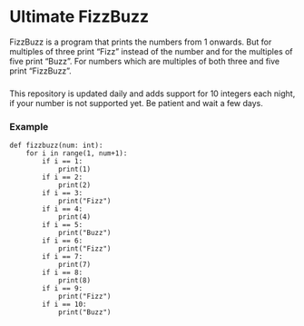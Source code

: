 # Ultimate FizzBuzz

FizzBuzz is a program that prints the numbers from 1 onwards. 
But for multiples of three print “Fizz” instead of the number and for the multiples of five print “Buzz”. 
For numbers which are multiples of both three and five print “FizzBuzz”.

###
This repository is updated daily and adds support for 10 integers each night, if your number is not supported yet.
Be patient and wait a few days.

### Example
```
def fizzbuzz(num: int):
    for i in range(1, num+1):
        if i == 1:
            print(1)
        if i == 2:
            print(2)
        if i == 3:
            print("Fizz")
        if i == 4:
            print(4)
        if i == 5:
            print("Buzz")
        if i == 6:
            print("Fizz")
        if i == 7:
            print(7)
        if i == 8:
            print(8)
        if i == 9:
            print("Fizz")
        if i == 10:
            print("Buzz")
```